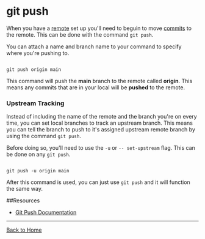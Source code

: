 # git push

When you have a [remote](./Remote.md) set up you'll need to beguin to move  [commits](./Commit.md) to the remote.
This can be done with the command `git push`.

You can attach a name and branch name to your command to specify where you're pushing to.

```

git push origin main
```
This command will push the **main** branch to the remote called **origin**.
This means any commits that are in your local will be **pushed** to the remote.

### Upstream Tracking

Instead of including the name of the remote and the branch you're on every time, you can set local branches to track an upstream branch.
This means you can tell the branch to push to it's assigned upstream remote branch by using the command `git push`.

Before doing so, you'll need to use the `-u` or `-- set-upstream` flag. This can be done on any `git push`.

```

git push -u origin main
```

After this command is used, you can just use `git push` and it will function the same way.

##Resources

- [Git Push Documentation](https://git-scm.com/docs/git-push)

---

[Back to Home](README.md)


